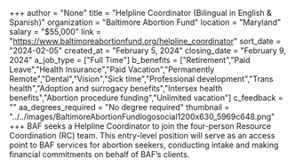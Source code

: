 +++
author = "None"
title = "Helpline Coordinator (Bilingual in English & Spanish)"
organization = "Baltimore Abortion Fund"
location = "Maryland"
salary = "$55,000"
link = "https://www.baltimoreabortionfund.org/helpline_coordinator"
sort_date = "2024-02-05"
created_at = "February 5, 2024"
closing_date = "February 9, 2024"
a_job_type = ["Full Time"]
b_benefits = ["Retirement","Paid Leave","Health Insurance","Paid Vacation","Permanently Remote","Dental","Vision","Sick time","Professional development","Trans health","Adoption and surrogacy benefits","Intersex health benefits","Abortion procedure funding","Unlimited vacation"]
c_feedback = ""
aa_degrees_required = "No degree required"
thumbnail = "../../images/BaltimoreAbortionFundlogosocial1200x630_5969c648.png"
+++
BAF seeks a Helpline Coordinator to join the four-person Resource Coordination (RC) team. This entry-level position will serve as an access point to BAF services for abortion seekers, conducting intake and making financial commitments on behalf of BAF’s clients.